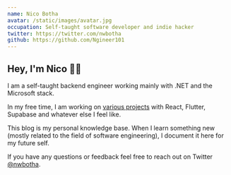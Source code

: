 ```yaml
---
name: Nico Botha
avatar: /static/images/avatar.jpg
occupation: Self-taught software developer and indie hacker
twitter: https://twitter.com/nwbotha
github: https://github.com/Ngineer101
---
```


## Hey, I'm Nico 👋🏼

I am a self-taught backend engineer working mainly with .NET and the Microsoft stack.

In my free time, I am working on [various projects](/projects) with React, Flutter, Supabase and whatever else I feel like.

This blog is my personal knowledge base. When I learn something new (mostly related to the field of software engineering), I document it here for my future self.

If you have any questions or feedback feel free to reach out on Twitter [@nwbotha](https://twitter.com/nwbotha).
